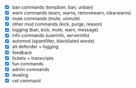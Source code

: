 - [x] ban commands (tempban, ban, unban)
- [x] warn commands (warn, warns, removewarn, clearwarns)
- [x] mute commands (mute, unmute)
- [x] other mod commands (kick, purge, reason)
- [x] logging (ban, kick, mute, warn, message)
- [x] info commands (userinfo, serverinfo)
- [x] automod (spamfilter, blacklisted words)
- [x] alt defender + logging
- [x] feedback
- [x] tickets + transcripts
- [x] fun commands
- [x] admin commands
- [x] leveling
- [x] cet command
